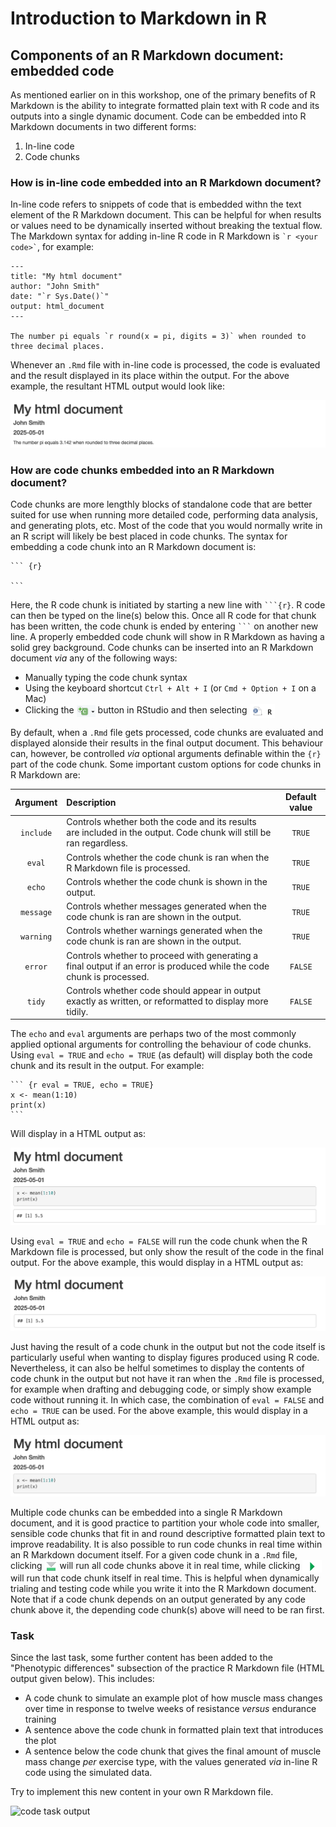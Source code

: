 # Introduction to Markdown in R

## Components of an R Markdown document: embedded code

As mentioned earlier on in this workshop, one of the primary benefits of R Markdown is the ability to integrate formatted plain text with R code and its outputs into a single dynamic document. Code can be embedded into R Markdown documents in two different forms:

1. In-line code
2. Code chunks

### How is in-line code embedded into an R Markdown document?

In-line code refers to snippets of code that is embedded withn the text element of the R Markdown document. This can be helpful for when results or values need to be dynamically inserted without breaking the textual flow. The Markdown syntax for adding in-line R code in R Markdown is `` `r <your code>` ``, for example:

``` rmarkdown
---
title: "My html document"
author: "John Smith"
date: "`r Sys.Date()`"
output: html_document
---

The number pi equals `r round(x = pi, digits = 3)` when rounded to three decimal places.

```

Whenever an `.Rmd` file with in-line code is processed, the code is evaluated and the result displayed in its place within the output. For the above example, the resultant HTML output would look like:

![in-line code](Embedded_Display_Items/inline_code.png)

### How are code chunks embedded into an R Markdown document?

Code chunks are more lengthly blocks of standalone code that are better suited for use when running more detailed code, performing data analysis, and generating plots, etc. Most of the code that you would normally write in an R script will likely be best placed in code chunks. The syntax for embedding a code chunk into an R Markdown document is:

```` rmarkdown
``` {r}

```
````

Here, the R code chunk is initiated by starting a new line with `` ```{r} ``. R code can then be typed on the line(s) below this. Once all R code for that chunk has been written, the code chunk is ended by entering `` ``` `` on another new line. A properly embedded code chunk will show in R Markdown as having a solid grey background. Code chunks can be inserted into an R Markdown document *via* any of the following ways:

- Manually typing the code chunk syntax
- Using the keyboard shortcut `Ctrl + Alt + I` (or `Cmd + Option + I` on a Mac)
- Clicking the <img src = "Embedded_Display_Items/add_code_chunk.png" alt = "add chunk" width = "30" style = "vertical-align:middle;"> button in RStudio and then selecting <img src = "Embedded_Display_Items/select_r_code_chunk.png" alt = "r chunk" width = "40" style = "vertical-align:middle;">

By default, when a `.Rmd` file gets processed, code chunks are evaluated and displayed alonside their results in the final output document. This behaviour can, however, be controlled *via* optional arguments definable within the `{r}` part of the code chunk. Some important custom options for code chunks in R Markdown are:

| Argument  | Description | Default value |
| :-------: | :---------- | :-----------: |
| `include` | Controls whether both the code and its results are included in the output. Code chunk will still be ran regardless. | `TRUE`        |
| `eval`    | Controls whether the code chunk is ran when the R Markdown file is processed. | `TRUE`        |
| `echo`    | Controls whether the code chunk is shown in the output.  | `TRUE`        |
| `message` | Controls whether messages generated when the code chunk is ran are shown in the output. | `TRUE`        |
| `warning` | Controls whether warnings generated when the code chunk is ran are shown in the output. | `TRUE`        |
| `error`   | Controls whether to proceed with generating a final output if an error is produced while the code chunk is processed. | `FALSE`       |
| `tidy`    | Controls whether code should appear in output exactly as written, or reformatted to display more tidily. | `FALSE`       |

The `echo` and `eval` arguments are perhaps two of the most commonly applied optional arguments for controlling the behaviour of code chunks. Using `eval = TRUE` and `echo = TRUE` (as default) will display both the code chunk and its result in the output. For example:

```` rmarkdown
``` {r eval = TRUE, echo = TRUE}
x <- mean(1:10)
print(x)
```
````

Will display in a HTML output as:

![eval T echo T](Embedded_Display_Items/evalT_echoT.png)

Using `eval = TRUE` and `echo = FALSE` will run the code chunk when the R Markdown file is processed, but only show the result of the code in the final output. For the above example, this would display in a HTML output as:

![eval T echo F](Embedded_Display_Items/evalT_echoF.png)

Just having the result of a code chunk in the output but not the code itself is particularly useful when wanting to display figures produced using R code. Nevertheless, it can also be helful sometimes to display the contents of code chunk in the output but not have it ran when the `.Rmd` file is processed, for example when drafting and debugging code, or simply show example code without running it. In which case, the combination of `eval = FALSE` and `echo = TRUE` can be used. For the above example, this would display in a HTML output as:

![eval F echo T](Embedded_Display_Items/evalF_echoT.png)

Multiple code chunks can be embedded into a single R Markdown document, and it is good practice to partition your whole code into smaller, sensible code chunks that fit in and round descriptive formatted plain text to improve readability. It is also possible to run code chunks in real time within an R Markdown document itself. For a given code chunk in a `.Rmd` file, clicking <img src = "Embedded_Display_Items/run_code_chunks_above.png" alt = "run above chunks" width = "20" height = "20" style = "vertical-align:middle;"> will run all code chunks above it in real time, while clicking <img src = "Embedded_Display_Items/run_current_chunk.png" alt = "run current chunk" height = "20" style = "vertical-align:middle;"> will run that code chunk itself in real time. This is helpful when dynamically trialing and testing code while you write it into the R Markdown document. Note that if a code chunk depends on an output generated by any code chunk above it, the depending code chunk(s) above will need to be ran first.

### Task
Since the last task, some further content has been added to the "Phenotypic differences" subsection of the practice R Markdown file (HTML output given below). This includes:

- A code chunk to simulate an example plot of how muscle mass changes over time in response to twelve weeks of resistance *versus* endurance training
- A sentence above the code chunk in formatted plain text that introduces the plot
- A sentence below the code chunk that gives the final amount of muscle mass change *per* exercise type, with the values generated *via* in-line R code using the simulated data.

Try to implement this new content in your own R Markdown file.

![code task output]()


